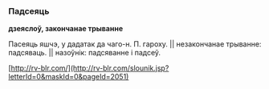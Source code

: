 ### Падсеяць
**дзеяслоў, закончанае трыванне**

Пасеяць яшчэ, у дадатак да чаго-н. П. гароху. || незакончанае трыванне: падсяваць. || назоўнік: падсяванне і падсеў.

<a rel="author">[http://rv-blr.com/](http://rv-blr.com/slounik.jsp?letterId=0&maskId=0&pageId=2051)</a>
